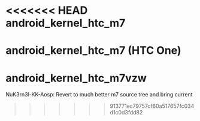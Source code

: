 <<<<<<< HEAD
android_kernel_htc_m7
=====================

android_kernel_htc_m7 (HTC One)
=======
android_kernel_htc_m7vzw
========================

NuK3rn3l-KK-Aosp: Revert to much better m7 source tree and bring current
>>>>>>> 913771ec79757cf60a517657fc034d1c0d3fdd82
